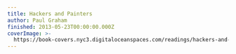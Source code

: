 ```yaml
---
title: Hackers and Painters
author: Paul Graham
finished: 2013-05-23T00:00:00.000Z
coverImage: >-
  https://book-covers.nyc3.digitaloceanspaces.com/readings/hackers-and-painters-01.jpg
---
```

